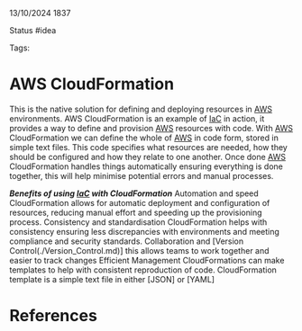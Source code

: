 13/10/2024 1837

Status #idea

Tags:

# AWS CloudFormation

This is the native solution for defining and deploying resources in [AWS](./AWS.md) environments.
AWS CloudFormation is an example of [IaC](./IaC.md) in action, it provides a way to define and provision [AWS](./AWS.md) resources with code.
With [AWS](./AWS.md) CloudFormation we can define the whole of [AWS](./AWS.md) in code form, stored in simple text files.
This code specifies what resources are needed, how they should be configured and how they relate to one another.
Once done [AWS](./AWS.md) CloudFormation handles things automatically ensuring everything is done together, this will help minimise potential errors and manual processes.

***Benefits of using [IaC](./IaC.md) with CloudFormation***
Automation and speed
	CloudFormation allows for automatic deployment and configuration of resources, reducing manual effort and speeding up the provisioning process.
Consistency and standardisation
	CloudFormation helps with consistency ensuring less discrepancies with environments and meeting compliance and security standards.
Collaboration and  [Version Control(./Version_Control.md)]
	this allows teams to work together and easier to track changes
Efficient Management
	CloudFormations can make templates to help with consistent reproduction of code.
CloudFormation template is a simple text file in either
	[JSON]
	or [YAML]
	

# References
